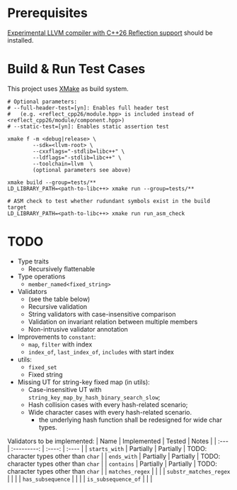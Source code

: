 # Prerequisites
[Experimental LLVM compiler with C++26 Reflection support](https://github.com/bloomberg/clang-p2996/tree/p2996) should be installed.

# Build & Run Test Cases
This project uses [XMake](https://xmake.io) as build system.
```
# Optional parameters:
# --full-header-test=[yn]: Enables full header test
#   (e.g. <reflect_cpp26/module.hpp> is included instead of <reflect_cpp26/module/component.hpp>)
# --static-test=[yn]: Enables static assertion test

xmake f -m <debug|release> \
        --sdk=<llvm-root> \
        --cxxflags="-stdlib=libc++" \
        --ldflags="-stdlib=libc++" \
        --toolchain=llvm  \
        (optional parameters see above)

xmake build --group=tests/**
LD_LIBRARY_PATH=<path-to-libc++> xmake run --group=tests/**

# ASM check to test whether rudundant symbols exist in the build target
LD_LIBRARY_PATH=<path-to-libc++> xmake run run_asm_check
```

# TODO
* Type traits
  * Recursively flattenable
* Type operations
  * `member_named<fixed_string>`
* Validators
  * (see the table below)
  * Recursive validation
  * String validators with case-insensitive comparison
  * Validation on invariant relation between multiple members
  * Non-intrusive validator annotation
* Improvements to `constant`:
  * `map`, `filter` with index
  * `index_of`, `last_index_of`, `includes` with start index
* utils:
  * `fixed_set`
  * Fixed string
* Missing UT for string-key fixed map (in utils):
  * Case-insensitive UT with `string_key_map_by_hash_binary_search_slow`;
  * Hash collision cases with every hash-related scenario;
  * Wide character cases with every hash-related scenario.
    * the underlying hash function shall be redesigned for wide char types.

Validators to be implemented:
| Name | Implemented | Tested | Notes |
| :--- | :---------: | :----: | :---- |
| `starts_with` | Partially | Partially | TODO: character types other than `char` |
| `ends_with` | Partially | Partially | TODO: character types other than `char` |
| `contains` | Partially | Partially | TODO: character types other than `char` |
| `matches_regex` | | |
| `substr_matches_regex` | | |
| `has_subsequence` | | |
| `is_subsequence_of` | | |
